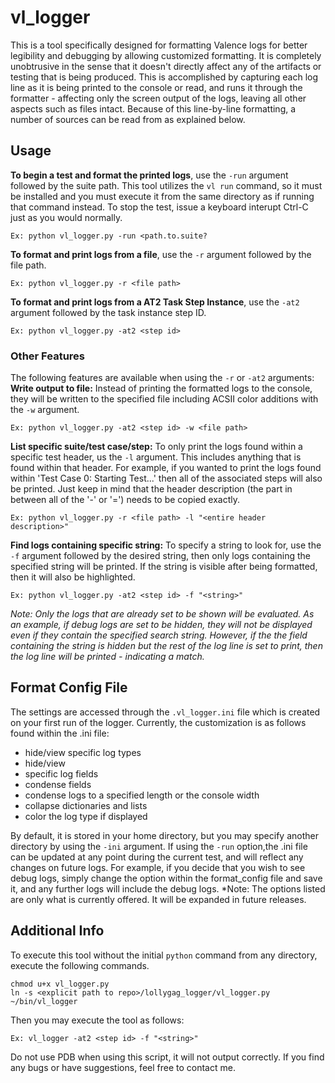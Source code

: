 # vl_logger
This is a tool specifically designed for formatting Valence logs for better legibility and debugging by allowing customized formatting. It is completely unobtrusive in the sense that it doesn't directly affect any of the artifacts or testing that is being produced. This is accomplished by capturing each log line as it is being printed to the console or read, and runs it through the formatter - affecting only the screen output of the logs, leaving all other aspects such as files intact. Because of this line-by-line formatting, a number of sources can be read from as explained below.

## Usage
**To begin a test and format the printed logs**, use the `-run` argument followed by the suite path. This tool utilizes the `vl run` command, so it must be installed and you must execute it from the same directory as if running that command instead. To stop the test, issue a keyboard interupt Ctrl-C just as you would normally.
```
Ex: python vl_logger.py -run <path.to.suite?
```
**To format and print logs from a file**, use the `-r` argument followed by the file path.
```
Ex: python vl_logger.py -r <file path>
```
**To format and print logs from a AT2 Task Step Instance**, use the `-at2` argument followed by the task instance step ID.
```
Ex: python vl_logger.py -at2 <step id>
```
### Other Features
The following features are available when using the `-r` or `-at2` arguments:
**Write output to file:** Instead of printing the formatted logs to the console, they will be written to the specified file including ACSII color additions with the `-w` argument.
```
Ex: python vl_logger.py -at2 <step id> -w <file path>
```
**List specific suite/test case/step:** To only print the logs found within a specific test header, us the `-l` argument. This includes anything that is found within that header. For example, if you wanted to print the logs found within 'Test Case 0: Starting Test...' then all of the associated steps will also be printed. Just keep in mind that the header description (the part in between all of the '-' or '=') needs to be copied exactly.
```
Ex: python vl_logger.py -r <file path> -l "<entire header description>"
```
**Find logs containing specific string:** To specify a string to look for, use the `-f` argument followed by the desired string, then only logs containing the specified string will be printed. If the string is visible after being formatted, then it will also be highlighted. 
```
Ex: python vl_logger.py -at2 <step id> -f "<string>"
```
*Note: Only the logs that are already set to be shown will be evaluated. As an example, if debug logs are set to be hidden, they will not be displayed even if they contain the specified search string. However, if the the field containing the string is hidden but the rest of the log line is set to print, then the log line will be printed - indicating a match.*


## Format Config File
The settings are accessed through the `.vl_logger.ini` file which is created on your first run of the logger. Currently, the customization is as follows found within the .ini file:
 - hide/view specific log types
 - hide/view
 - specific log fields
 - condense fields
 - condense logs to a specified length or the console width
 - collapse dictionaries and lists
 - color the log type if displayed

By default, it is stored in your home directory, but you may specify another directory by using the `-ini` argument. If using the `-run` option,the .ini file can be updated at any point during the current test, and will reflect any changes on future logs. For example, if you decide that you wish to see debug logs, simply change the option within the format_config file and save it, and any further logs will include the debug logs.
*Note: The options listed are only what is currently offered. It will be expanded in future releases.

## Additional Info
To execute this tool without the initial `python` command from any directory, execute the following commands.
```
chmod u+x vl_logger.py
ln -s <explicit path to repo>/lollygag_logger/vl_logger.py ~/bin/vl_logger
```
Then you may execute the tool as follows:
```
Ex: vl_logger -at2 <step id> -f "<string>"
```
Do not use PDB when using this script, it will not output correctly.
If you find any bugs or have suggestions, feel free to contact me.
